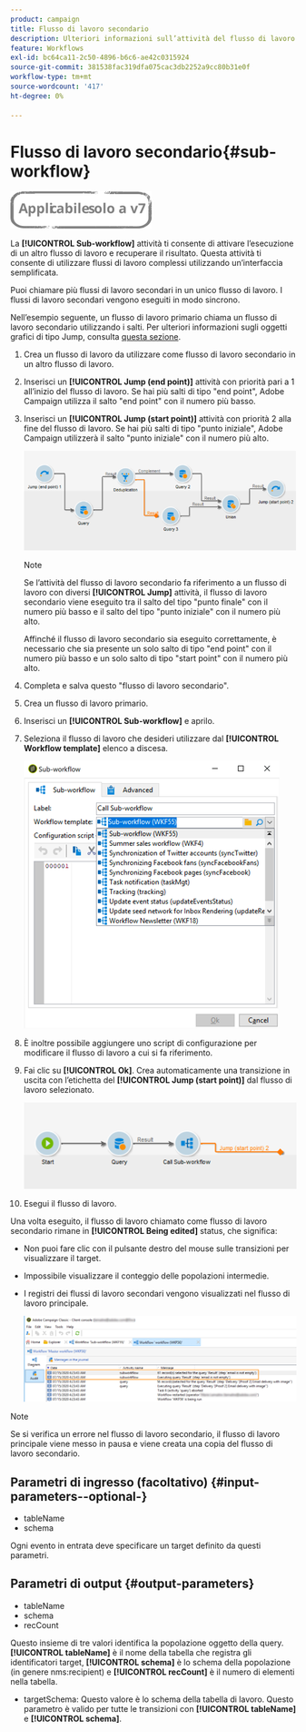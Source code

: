 ```yaml
---
product: campaign
title: Flusso di lavoro secondario
description: Ulteriori informazioni sull’attività del flusso di lavoro secondario
feature: Workflows
exl-id: bc64ca11-2c50-4896-b6c6-ae42c0315924
source-git-commit: 381538fac319dfa075cac3db2252a9cc80b31e0f
workflow-type: tm+mt
source-wordcount: '417'
ht-degree: 0%

---
```


# Flusso di lavoro secondario{#sub-workflow}

![](../../assets/v7-only.svg)

La **[!UICONTROL Sub-workflow]** attività ti consente di attivare l’esecuzione di un altro flusso di lavoro e recuperare il risultato. Questa attività ti consente di utilizzare flussi di lavoro complessi utilizzando un’interfaccia semplificata.

Puoi chiamare più flussi di lavoro secondari in un unico flusso di lavoro. I flussi di lavoro secondari vengono eseguiti in modo sincrono.

Nell’esempio seguente, un flusso di lavoro primario chiama un flusso di lavoro secondario utilizzando i salti. Per ulteriori informazioni sugli oggetti grafici di tipo Jump, consulta [questa sezione](jump--start-point-and-end-point-.md).

1. Crea un flusso di lavoro da utilizzare come flusso di lavoro secondario in un altro flusso di lavoro.
1. Inserisci un **[!UICONTROL Jump (end point)]** attività con priorità pari a 1 all’inizio del flusso di lavoro. Se hai più salti di tipo &quot;end point&quot;, Adobe Campaign utilizza il salto &quot;end point&quot; con il numero più basso.
1. Inserisci un **[!UICONTROL Jump (start point)]** attività con priorità 2 alla fine del flusso di lavoro. Se hai più salti di tipo &quot;punto iniziale&quot;, Adobe Campaign utilizzerà il salto &quot;punto iniziale&quot; con il numero più alto.

   ![](assets/subworkflow_jumps.png)

   >[!NOTE]
   >
   >Se l’attività del flusso di lavoro secondario fa riferimento a un flusso di lavoro con diversi **[!UICONTROL Jump]** attività, il flusso di lavoro secondario viene eseguito tra il salto del tipo &quot;punto finale&quot; con il numero più basso e il salto del tipo &quot;punto iniziale&quot; con il numero più alto.
   >
   >Affinché il flusso di lavoro secondario sia eseguito correttamente, è necessario che sia presente un solo salto di tipo &quot;end point&quot; con il numero più basso e un solo salto di tipo &quot;start point&quot; con il numero più alto.

1. Completa e salva questo &quot;flusso di lavoro secondario&quot;.
1. Crea un flusso di lavoro primario.
1. Inserisci un **[!UICONTROL Sub-workflow]** e aprilo.
1. Seleziona il flusso di lavoro che desideri utilizzare dal **[!UICONTROL Workflow template]** elenco a discesa.

   ![](assets/subworkflow_selection.png)

1. È inoltre possibile aggiungere uno script di configurazione per modificare il flusso di lavoro a cui si fa riferimento.
1. Fai clic su **[!UICONTROL Ok]**. Crea automaticamente una transizione in uscita con l’etichetta del **[!UICONTROL Jump (start point)]** dal flusso di lavoro selezionato.

   ![](assets/subworkflow_outbound.png)

1. Esegui il flusso di lavoro.

Una volta eseguito, il flusso di lavoro chiamato come flusso di lavoro secondario rimane in **[!UICONTROL Being edited]** status, che significa:

* Non puoi fare clic con il pulsante destro del mouse sulle transizioni per visualizzare il target.
* Impossibile visualizzare il conteggio delle popolazioni intermedie.
* I registri dei flussi di lavoro secondari vengono visualizzati nel flusso di lavoro principale.

   ![](assets/subworkflow_logs.png)

>[!NOTE]
>
>Se si verifica un errore nel flusso di lavoro secondario, il flusso di lavoro principale viene messo in pausa e viene creata una copia del flusso di lavoro secondario.

## Parametri di ingresso (facoltativo) {#input-parameters--optional-}

* tableName
* schema

Ogni evento in entrata deve specificare un target definito da questi parametri.

## Parametri di output {#output-parameters}

* tableName
* schema
* recCount

Questo insieme di tre valori identifica la popolazione oggetto della query. **[!UICONTROL tableName]** è il nome della tabella che registra gli identificatori target, **[!UICONTROL schema]** è lo schema della popolazione (in genere nms:recipient) e **[!UICONTROL recCount]** è il numero di elementi nella tabella.

* targetSchema: Questo valore è lo schema della tabella di lavoro. Questo parametro è valido per tutte le transizioni con **[!UICONTROL tableName]** e **[!UICONTROL schema]**.
